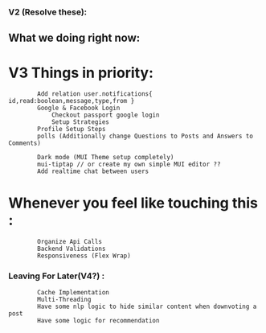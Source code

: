 ### V2 (Resolve these):

## What we doing right now:

# V3 Things in priority:
    		Add relation user.notifications{ id,read:boolean,message,type,from }
    		Google & Facebook Login
    			Checkout passport google login
    			Setup Strategies
			Profile Setup Steps
    		polls (Additionally change Questions to Posts and Answers to Comments)
			
			Dark mode (MUI Theme setup completely)
			mui-tiptap // or create my own simple MUI editor ??
			Add realtime chat between users

# Whenever you feel like touching this :
    		Organize Api Calls
			Backend Validations
			Responsiveness (Flex Wrap)

### Leaving For Later(V4?) :
    		Cache Implementation
    		Multi-Threading
    		Have some nlp logic to hide similar content when downvoting a post
    		Have some logic for recommendation